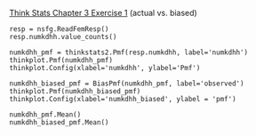 [Think Stats Chapter 3 Exercise 1](http://greenteapress.com/thinkstats2/html/thinkstats2004.html#toc31) (actual vs. biased)

>> 
```
resp = nsfg.ReadFemResp()
resp.numkdhh.value_counts()

numkdhh_pmf = thinkstats2.Pmf(resp.numkdhh, label='numkdhh')
thinkplot.Pmf(numkdhh_pmf)
thinkplot.Config(xlabel='numkdhh', ylabel='Pmf')

numkdhh_biased_pmf = BiasPmf(numkdhh_pmf, label='observed')
thinkplot.Pmf(numkdhh_biased_pmf)
thinkplot.Config(xlabel='numkdhh_biased', ylabel = 'pmf')

numkdhh_pmf.Mean()
numkdhh_biased_pmf.Mean()
```
